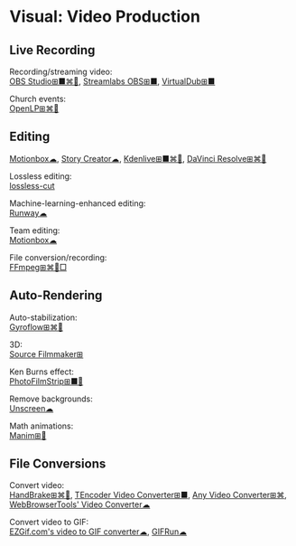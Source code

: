 # Visual: Video Production

## Live Recording

Recording/streaming video:  
[OBS Studio⊞■⌘🐧](https://obsproject.com/),
[Streamlabs OBS⊞■](https://streamlabs.com/streamlabs-obs),
[VirtualDub⊞■](https://sourceforge.net/projects/virtualdub/)

Church events:  
[OpenLP⊞⌘🐧](https://openlp.org/)

## Editing

[Motionbox☁](https://motionbox.io/),
[Story Creator☁](https://storycreatorapp.com/),
[Kdenlive⊞■⌘🐧](https://kdenlive.org/),
[DaVinci Resolve⊞⌘🐧](https://www.blackmagicdesign.com/products/davinciresolve/)

Lossless editing:  
[lossless-cut](https://github.com/mifi/lossless-cut)

Machine-learning-enhanced editing:  
[Runway☁](https://runwayml.com/)

Team editing:  
[Motionbox☁](https://motionbox.io/)

File conversion/recording:  
[FFmpeg⊞⌘🐧□](https://www.ffmpeg.org/)

## Auto-Rendering

Auto-stabilization:  
[Gyroflow⊞⌘🐧](https://gyroflow.xyz/)

3D:  
[Source Filmmaker⊞](https://store.steampowered.com/app/1840/Source_Filmmaker/)

Ken Burns effect:  
[PhotoFilmStrip⊞■🐧](https://www.photofilmstrip.org/en/)

Remove backgrounds:  
[Unscreen☁](https://www.unscreen.com/)

Math animations:  
[Manim⊞🐧](https://3b1b.github.io/manim/index.html)

## File Conversions

Convert video:  
[HandBrake⊞⌘🐧](https://handbrake.fr/),
[TEncoder Video Converter⊞■](https://www.fosshub.com/TAudioConverter.html),
[Any Video Converter⊞⌘](https://www.anvsoft.com/any-video-converter-free.html),
[WebBrowserTools' Video Converter☁](https://webbrowsertools.com/video-converter/)

Convert video to GIF:  
[EZGif.com's video to GIF converter☁](https://ezgif.com/video-to-gif),
[GIFRun☁](https://gifrun.com/)
